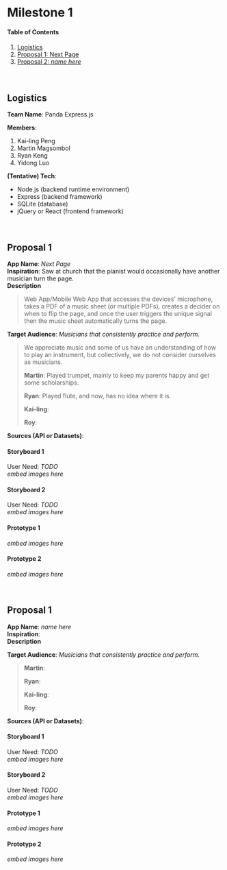 # Milestone 1
#### Table of Contents
1. [Logistics](#Logistics)
2. [Proposal 1: Next Page](#Proposal1)
3. [Proposal 2: *name here*](#Proposal2)
<br><br><br>

<a name="Logistics"/>

## Logistics
**Team Name**: Panda Express.js<br>

**Members**:
1. Kai-ling Peng 
2. Martin Magsombol
3. Ryan Keng
4. Yidong Luo

**(Tentative) Tech**:<br>
* Node.js (backend runtime environment)
* Express (backend framework)
* SQLite (database)
* jQuery or React (frontend framework)
<br><br><br>


<a name="Proposal1"/>

## Proposal 1
**App Name**: *Next Page*<br>
**Inspiration**:  Saw at church that the pianist would occasionally have another musician turn the page. <br>
**Description**
>Web App/Mobile Web App that accesses the devices' microphone, takes a PDF of a music sheet (or multiple PDFs), creates a decider on when to flip the page, and once the user triggers the unique signal then the music sheet automatically turns the page.
>
**Target Audience**: *Musicians that consistently practice and perform.*
> We appreciate music and some of us have an understanding of how to play an instrument, but collectively, we do not consider ourselves as musicians.
> 
> **Martin**: Played trumpet, mainly to keep my parents happy and get some scholarships.
> 
> **Ryan**: Played flute, and now, has no idea where it is.
>
> **Kai-ling**: 
>
> **Roy**: 
> 
**Sources (API or Datasets)**:

#### Storyboard 1
User Need: *TODO* <br>
*embed images here*

#### Storyboard 2
User Need: *TODO* <br>
*embed images here*

#### Prototype 1
*embed images here*

#### Prototype 2
*embed images here*
<br><br><br>


<a name="Proposal2"/>

## Proposal 1
**App Name**: *name here*<br>
**Inspiration**:  <br>
**Description**
>
>
**Target Audience**: *Musicians that consistently practice and perform.*
> 
> 
> **Martin**: 
> 
> **Ryan**: 
>
> **Kai-ling**: 
>
> **Roy**: 
> 
**Sources (API or Datasets)**:

#### Storyboard 1
User Need: *TODO* <br>
*embed images here*

#### Storyboard 2
User Need: *TODO* <br>
*embed images here*

#### Prototype 1
*embed images here*

#### Prototype 2
*embed images here*
<br><br><br>